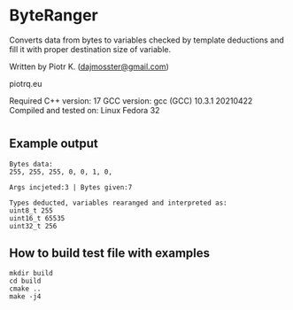# ByteRanger

Converts data from bytes to variables checked by template deductions and fill it with proper destination size of variable.

Written by Piotr K. (dajmosster@gmail.com)

piotrq.eu

Required C++ version: 17
GCC version: gcc (GCC) 10.3.1 20210422
Compiled and tested on: Linux Fedora 32

#
## Example output
>   
    Bytes data:
    255, 255, 255, 0, 0, 1, 0, 

    Args incjeted:3 | Bytes given:7

    Types deducted, variables rearanged and interpreted as: 
    uint8_t 255
    uint16_t 65535
    uint32_t 256

## How to build test file with examples
>   

    mkdir build
    cd build
    cmake ..
    make -j4



